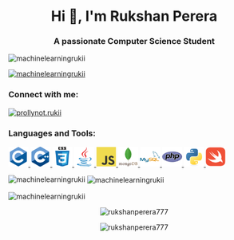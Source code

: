 <h1 align="center">Hi 👋, I'm Rukshan Perera</h1>
<h3 align="center">A passionate Computer Science Student</h3>

<p align="left"> <img src="https://komarev.com/ghpvc/?username=machinelearningrukii&label=Profile%20views&color=0e75b6&style=flat" alt="machinelearningrukii" /> </p>

<p align="left"> <a href="https://github.com/ryo-ma/github-profile-trophy"><img src="https://github-profile-trophy.vercel.app/?username=machinelearningrukii" alt="machinelearningrukii" /></a> </p>

<h3 align="left">Connect with me:</h3>
<p align="left">
<a href="https://instagram.com/prollynot.rukii" target="blank"><img align="center" src="https://raw.githubusercontent.com/rahuldkjain/github-profile-readme-generator/master/src/images/icons/Social/instagram.svg" alt="prollynot.rukii" height="30" width="40" /></a>
</p>

<h3 align="left">Languages and Tools:</h3>
<p align="left"> <a href="https://www.cprogramming.com/" target="_blank" rel="noreferrer"> <img src="https://raw.githubusercontent.com/devicons/devicon/master/icons/c/c-original.svg" alt="c" width="40" height="40"/> </a> <a href="https://www.w3schools.com/cpp/" target="_blank" rel="noreferrer"> <img src="https://raw.githubusercontent.com/devicons/devicon/master/icons/cplusplus/cplusplus-original.svg" alt="cplusplus" width="40" height="40"/> </a> <a href="https://www.w3schools.com/css/" target="_blank" rel="noreferrer"> <img src="https://raw.githubusercontent.com/devicons/devicon/master/icons/css3/css3-original-wordmark.svg" alt="css3" width="40" height="40"/> </a> <a href="https://www.java.com" target="_blank" rel="noreferrer"> <img src="https://raw.githubusercontent.com/devicons/devicon/master/icons/java/java-original.svg" alt="java" width="40" height="40"/> </a> <a href="https://developer.mozilla.org/en-US/docs/Web/JavaScript" target="_blank" rel="noreferrer"> <img src="https://raw.githubusercontent.com/devicons/devicon/master/icons/javascript/javascript-original.svg" alt="javascript" width="40" height="40"/> </a> <a href="https://www.mongodb.com/" target="_blank" rel="noreferrer"> <img src="https://raw.githubusercontent.com/devicons/devicon/master/icons/mongodb/mongodb-original-wordmark.svg" alt="mongodb" width="40" height="40"/> </a> <a href="https://www.mysql.com/" target="_blank" rel="noreferrer"> <img src="https://raw.githubusercontent.com/devicons/devicon/master/icons/mysql/mysql-original-wordmark.svg" alt="mysql" width="40" height="40"/> </a> <a href="https://www.php.net" target="_blank" rel="noreferrer"> <img src="https://raw.githubusercontent.com/devicons/devicon/master/icons/php/php-original.svg" alt="php" width="40" height="40"/> </a> <a href="https://www.python.org" target="_blank" rel="noreferrer"> <img src="https://raw.githubusercontent.com/devicons/devicon/master/icons/python/python-original.svg" alt="python" width="40" height="40"/> </a> <a href="https://developer.apple.com/swift/" target="_blank" rel="noreferrer"> <img src="https://raw.githubusercontent.com/devicons/devicon/master/icons/swift/swift-original.svg" alt="swift" width="40" height="40"/> </a> </p>

<p><img align="left" src="https://github-readme-stats.vercel.app/api/top-langs?username=machinelearningrukii&show_icons=true&locale=en&layout=compact" alt="machinelearningrukii" /></p>

<p>&nbsp;<img align="center" src="https://github-readme-stats.vercel.app/api?username=machinelearningrukii&show_icons=true&locale=en" alt="machinelearningrukii" /></p>

<p><img align="center" src="https://github-readme-streak-stats.herokuapp.com/?user=machinelearningrukii&" alt="machinelearningrukii" /></p>


<p align="center">
  <img src="https://github-readme-stats.vercel.app/api?username=rukshanperera777&show_icons=true&locale=en" alt="rukshanperera777" />
</p>

<p align="center">
  <img src="https://github-readme-streak-stats.herokuapp.com/?user=rukshanperera777&" alt="rukshanperera777" />
</p>

